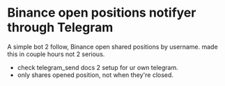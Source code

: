 # Binance open positions notifyer through Telegram
A simple bot 2 follow, Binance open shared positions by username. 
made this in couple hours not 2 serious.

- check telegram_send docs 2 setup for ur own telegram.
- only shares opened position, not when they're closed.
